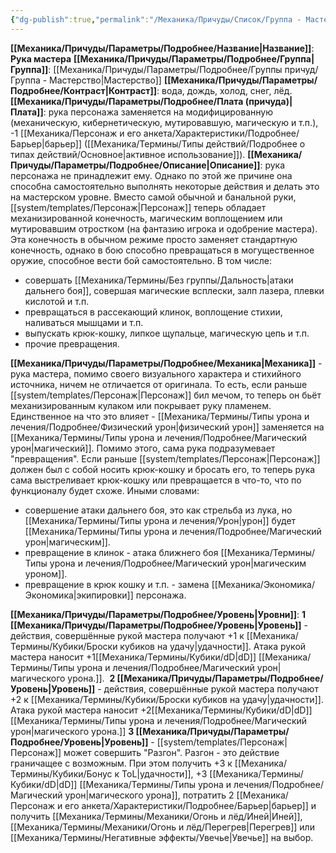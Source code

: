 ```yaml
---
{"dg-publish":true,"permalink":"/Механика/Причуды/Список/Группа - Мастерство/Рука мастера/","noteIcon":"","created":"2025-08-21T13:47:49.753+03:00","updated":"2025-08-20T17:11:43.249+03:00"}
---
```


**[[Механика/Причуды/Параметры/Подробнее/Название\|Название]]**: **Рука мастера**
**[[Механика/Причуды/Параметры/Подробнее/Группа\|Группа]]**: [[Механика/Причуды/Параметры/Подробнее/Группы причуд/Группа - Мастерство\|Мастерство]] 
**[[Механика/Причуды/Параметры/Подробнее/Контраст\|Контраст]]**: вода, дождь, холод, снег, лёд. 
**[[Механика/Причуды/Параметры/Подробнее/Плата (причуда)\|Плата]]**: рука персонажа заменяется на модифицированную (механическую, кибернетическую, мутировавшую, магическую и т.п.), -1 [[Механика/Персонаж и его анкета/Характеристики/Подробнее/Барьер\|барьер]] ([[Механика/Термины/Типы действий/Подробнее о типах действий/Основное\|активное использование]]).
**[[Механика/Причуды/Параметры/Подробнее/Описание\|Описание]]**: рука персонажа не принадлежит ему. Однако по этой же причине она способна самостоятельно выполнять некоторые действия и делать это на мастерском уровне. Вместо самой обычной и банальной руки, [[system/templates/Персонаж\|Персонаж]] теперь обладает механизированной конечность, магическим воплощением или мутировавшим отростком (на фантазию игрока и одобрение мастера). Эта конечность в обычном режиме просто заменяет стандартную конечность, однако в бою способно превращаться в могущественное оружие, способное вести бой самостоятельно. В том числе:
- совершать [[Механика/Термины/Без группы/Дальность\|атаки дальнего боя]], совершая магические всплески, залп лазера, плевки кислотой и т.п. 
- превращаться в рассекающий клинок, воплощение стихии, наливаться мышцами и т.п.
- выпускать крюк-кошку, липкое щупальце, магическую цепь и т.п.
- прочие превращения. 

**[[Механика/Причуды/Параметры/Подробнее/Механика\|Механика]]** - рука мастера, помимо своего визуального характера и стихийного источника, ничем не отличается от оригинала. То есть, если раньше [[system/templates/Персонаж\|Персонаж]] бил мечом, то теперь он бьёт механизированным кулаком или покрывает руку пламенем. Единственное на что это влияет - [[Механика/Термины/Типы урона и лечения/Подробнее/Физический урон\|физический урон]] заменяется на [[Механика/Термины/Типы урона и лечения/Подробнее/Магический урон\|магический]]. Помимо этого, сама рука подразумевает "превращения". Если раньше [[system/templates/Персонаж\|Персонаж]] должен был с собой носить крюк-кошку и бросать его, то теперь рука сама выстреливает крюк-кошку или превращается в что-то, что по функционалу будет схоже. 
Иными словами:
- совершение атаки дальнего боя, это как стрельба из лука, но [[Механика/Термины/Типы урона и лечения/Урон\|урон]] будет [[Механика/Термины/Типы урона и лечения/Подробнее/Магический урон\|магическим]].
- превращение в клинок - атака ближнего боя [[Механика/Термины/Типы урона и лечения/Подробнее/Магический урон\|магическим уроном]].
- превращение в крюк кошку и т.п. - замена [[Механика/Экономика/Экономика\|экипировки]] персонажа. 

**[[Механика/Причуды/Параметры/Подробнее/Уровень\|Уровни]]**:
**1 [[Механика/Причуды/Параметры/Подробнее/Уровень\|Уровень]]** - действия, совершённые рукой мастера получают +1 к [[Механика/Термины/Кубики/Броски кубиков на удачу\|удачности]]. Атака рукой мастера наносит +1[[Механика/Термины/Кубики/dD\|dD]] [[Механика/Термины/Типы урона и лечения/Подробнее/Магический урон\|магического урона.]]. 
**2 [[Механика/Причуды/Параметры/Подробнее/Уровень\|Уровень]]** - действия, совершённые рукой мастера получают +2 к [[Механика/Термины/Кубики/Броски кубиков на удачу\|удачности]]. Атака рукой мастера наносит +2[[Механика/Термины/Кубики/dD\|dD]] [[Механика/Термины/Типы урона и лечения/Подробнее/Магический урон\|магического урона.]]
**3 [[Механика/Причуды/Параметры/Подробнее/Уровень\|Уровень]]** - [[system/templates/Персонаж\|Персонаж]] может совершить "Разгон". Разгон - это действие граничащее с возможным. При этом получить +3 к [[Механика/Термины/Кубики/Бонус к ToL\|удачности]], +3 [[Механика/Термины/Кубики/dD\|dD]] [[Механика/Термины/Типы урона и лечения/Подробнее/Магический урон\|магического урона]], потратить 2 [[Механика/Персонаж и его анкета/Характеристики/Подробнее/Барьер\|барьер]] и получить [[Механика/Термины/Механики/Огонь и лёд/Иней\|Иней]], [[Механика/Термины/Механики/Огонь и лёд/Перегрев\|Перегрев]] или [[Механика/Термины/Негативные эффекты/Увечье\|Увечье]] на выбор. 